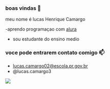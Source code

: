 ### boas vindas 💙

meu nome é lucas Henrique Camargo

-aprendo programaçao com [alura](https://www.alura.com.br)
- sou estudante do ensino medio

### voce pode entrarem contato comigo 📫

- lucas.camargo02@escola.pr.gov.br
- @lucas.camargo3


![](  https://media1.tenor.com/m/bTdCcbckmWgAAAAC/ferass18.gif)
